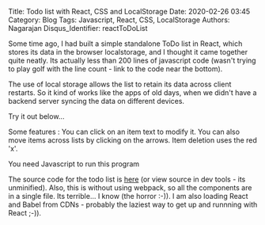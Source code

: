 Title: Todo list with React, CSS and LocalStorage
Date: 2020-02-26 03:45
Category: Blog
Tags: Javascript, React, CSS, LocalStorage
Authors: Nagarajan
Disqus_Identifier: reactToDoList


Some time ago, I had built a simple standalone ToDo list in React, which stores its data in the browser localstorage, and I thought it came together quite neatly. Its actually less than 200 lines of javascript code (wasn't trying to play golf with the line count - link to the code near the bottom).

The use of local storage allows the list to retain its data across client restarts. So it kind of works like the apps of old days, when we didn't have a backend server syncing the data on different devices.

Try it out below...

Some features : You can click on an item text to modify it. You can also move items across lists by clicking on the arrows. Item deletion uses the red 'x'.


<div id='appContainer'>You need Javascript to run this program</div>

<script src="/js/react.production.min.js"></script>
<script src="/js/react-dom.production.min.js"></script>

<script src="/js/reactToDoList/index.js"> </script>

<link rel='stylesheet' type='text/css' href="/css/reactToDoList/app.css" />

The source code for the todo list is [here](https://gitlab.com/motleytech/mtOnPelican/-/raw/master/motleytechnet/content/js/reactToDoList/index.js) (or view source in dev tools - its unminified). Also, this is without using webpack, so all the components are in a single file. Its terrible... I know (the horror :-)). I am also loading React and Babel from CDNs - probably the laziest way to get up and runnning with React ;-)).

